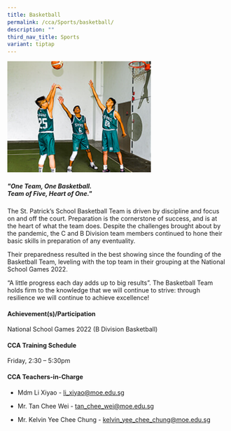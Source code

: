 ```yaml
---
title: Basketball
permalink: /cca/Sports/basketball/
description: ""
third_nav_title: Sports
variant: tiptap
---
```

<div class="isomer-image-wrapper">
<img style="width:65%" height="auto" width="100%" src="/images/2022_Migration/Basketball.jpg">
</div>
<h5><strong>"One Team, One Basketball.<br>Team of Five, Heart of One."</strong></h5>
<p>The St. Patrick’s School Basketball Team is driven by discipline and focus
on and off the court. Preparation is the cornerstone of success, and is
at the heart of what the team does. Despite the challenges brought about
by the pandemic, the C and B Division team members continued to hone their
basic skills in preparation of any eventuality.</p>
<p>Their preparedness resulted in the best showing since the founding of
the Basketball Team, leveling with the top team in their grouping at the
National School Games 2022.</p>
<p>“A little progress each day adds up to big results”. The Basketball Team
holds firm to the knowledge that we will continue to strive: through resilience
we will continue to achieve excellence!</p>
<h4><strong>Achievement(s)/Participation</strong></h4>
<p>National School Games 2022 (B Division Basketball)</p>
<h4><strong>CCA Training Schedule</strong></h4>
<p>Friday, 2:30 – 5:30pm</p>
<h4><strong>CCA Teachers-in-Charge</strong></h4>
<ul data-tight="true" class="tight">
<li>
<p>Mdm Li Xiyao - <a href="mailto:li_xiyao@moe.edu.sg" rel="noopener noreferrer nofollow" target="_blank">li_xiyao@moe.edu.sg</a>
</p>
</li>
<li>
<p>Mr. Tan Chee Wei - <a href="mailto:tan_chee_wei@moe.edu.sg" rel="noopener noreferrer nofollow" target="_blank">tan_chee_wei@moe.edu.sg</a>
</p>
</li>
<li>
<p>Mr. Kelvin Yee Chee Chung - <a href="mailto:kelvin_yee_chee_chung@moe.edu.sg" rel="noopener noreferrer nofollow" target="_blank">kelvin_yee_chee_chung@moe.edu.sg</a>
</p>
</li>
</ul>
<p></p>